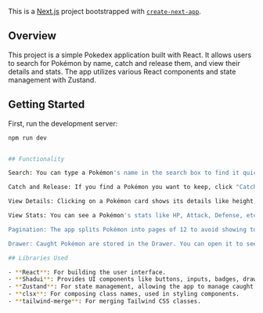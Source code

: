 This is a [Next.js](https://nextjs.org/) project bootstrapped with [`create-next-app`](https://github.com/vercel/next.js/tree/canary/packages/create-next-app).

## Overview
This project is a simple Pokedex application built with React. It allows users to search for Pokémon by name, catch and release them, and view their details and stats. The app utilizes various React components and state management with Zustand.

## Getting Started
First, run the development server:

```bash
npm run dev


## Functionality

Search: You can type a Pokémon's name in the search box to find it quickly. The app looks up the Pokémon's details from the PokeAPI and shows you the matching ones.

Catch and Release: If you find a Pokémon you want to keep, click "Catch." It adds the Pokémon to your collection. If you change your mind later, you can release it by clicking "Release" in the Drawer.

View Details: Clicking on a Pokémon card shows its details like height, weight, abilities, and types. This helps you learn more about each Pokémon.

View Stats: You can see a Pokémon's stats like HP, Attack, Defense, etc., by clicking "Stats." The stats are color-coded: below 50% is red, and above 50% is green.

Pagination: The app splits Pokémon into pages of 12 to avoid showing too many at once. You can go to different pages using the buttons at the bottom.

Drawer: Caught Pokémon are stored in the Drawer. You can open it to see all the Pokémon you've caught and decide whether to release any of them. It keeps your main screen tidy meaning once you caught the pokemon and refreash the page, the caught pokemon would be still  be there.

## Libraries Used

- **React**: For building the user interface.
- **Shadui**: Provides UI components like buttons, inputs, badges, drawers, and pagination.
- **Zustand**: For state management, allowing the app to manage caught Pokémon.
- **clsx**: For composing class names, used in styling components.
- **tailwind-merge**: For merging Tailwind CSS classes.


